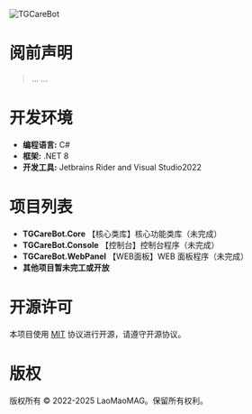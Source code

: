 ![TGCareBot](https://socialify.git.ci/LaoMaoMAG/MeowToolsLib-DotNET/image?description=1&font=Jost&forks=1&issues=1&language=1&name=1&pattern=Circuit+Board&pulls=1&stargazers=1&tab=readme-ov-file%3Flanguage%3D1&theme=Auto)


# 阅前声明
> ... ...


# 开发环境
- **编程语言:** C#
- **框架:** .NET 8
- **开发工具:** Jetbrains Rider and Visual Studio2022


# 项目列表
- **TGCareBot.Core** 【核心类库】核心功能类库（未完成）
- **TGCareBot.Console** 【控制台】控制台程序（未完成）
- **TGCareBot.WebPanel** 【WEB面板】WEB 面板程序（未完成）
- **其他项目暂未完工或开放**


# 开源许可
本项目使用 [MIT](https://github.com/LaoMaoMAG/TGCareBot/LICENSE) 协议进行开源，请遵守开源协议。


# 版权
版权所有 © 2022-2025 LaoMaoMAG。保留所有权利。

